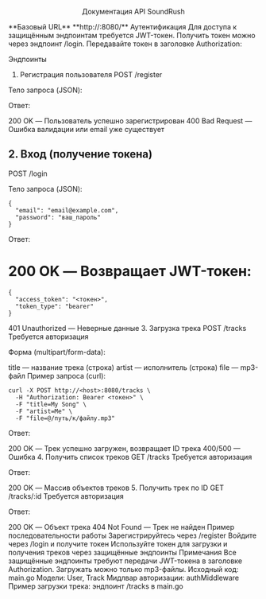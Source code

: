 <p align="center">
Документация API SoundRush 
</p>
**Базовый URL** **http://<host>:8080/**
Аутентификация
Для доступа к защищённым эндпоинтам требуется JWT-токен.
Получить токен можно через эндпоинт /login.
Передавайте токен в заголовке Authorization:

Эндпоинты
1. Регистрация пользователя
POST /register

Тело запроса (JSON):

Ответ:

200 OK — Пользователь успешно зарегистрирован
400 Bad Request — Ошибка валидации или email уже существует

## 2. Вход (получение токена)
POST /login

Тело запроса (JSON):
```
{
  "email": "email@example.com",
  "password": "ваш_пароль"
}
```

Ответ:

# 200 OK — Возвращает JWT-токен:
```
{
  "access_token": "<токен>",
  "token_type": "bearer"
}
```
401 Unauthorized — Неверные данные
3. Загрузка трека
POST /tracks
Требуется авторизация

Форма (multipart/form-data):

title — название трека (строка)
artist — исполнитель (строка)
file — mp3-файл
Пример запроса (curl):

```
curl -X POST http://<host>:8080/tracks \
  -H "Authorization: Bearer <токен>" \
  -F "title=My Song" \
  -F "artist=Me" \
  -F "file=@/путь/к/файлу.mp3"
```

Ответ:

200 OK — Трек успешно загружен, возвращает ID трека
400/500 — Ошибка
4. Получить список треков
GET /tracks
Требуется авторизация

Ответ:

200 OK — Массив объектов треков
5. Получить трек по ID
GET /tracks/:id
Требуется авторизация

Ответ:

200 OK — Объект трека
404 Not Found — Трек не найден
Пример последовательности работы
Зарегистрируйтесь через /register
Войдите через /login и получите токен
Используйте токен для загрузки и получения треков через защищённые эндпоинты
Примечания
Все защищённые эндпоинты требуют передачи JWT-токена в заголовке Authorization.
Загружать можно только mp3-файлы.
Исходный код: main.go
Модели: User, Track
Мидлвар авторизации: authMiddleware
Пример загрузки трека: эндпоинт /tracks в main.go
